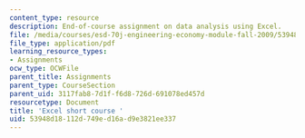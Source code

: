```yaml
---
content_type: resource
description: End-of-course assignment on data analysis using Excel.
file: /media/courses/esd-70j-engineering-economy-module-fall-2009/53948d18112d749ed16ad9e3821ee337_MITESD_70Jf09_assn02_end_course.pdf
file_type: application/pdf
learning_resource_types:
- Assignments
ocw_type: OCWFile
parent_title: Assignments
parent_type: CourseSection
parent_uid: 3117fab8-7d1f-f6d8-726d-691078ed457d
resourcetype: Document
title: 'Excel short course '
uid: 53948d18-112d-749e-d16a-d9e3821ee337
---
```

